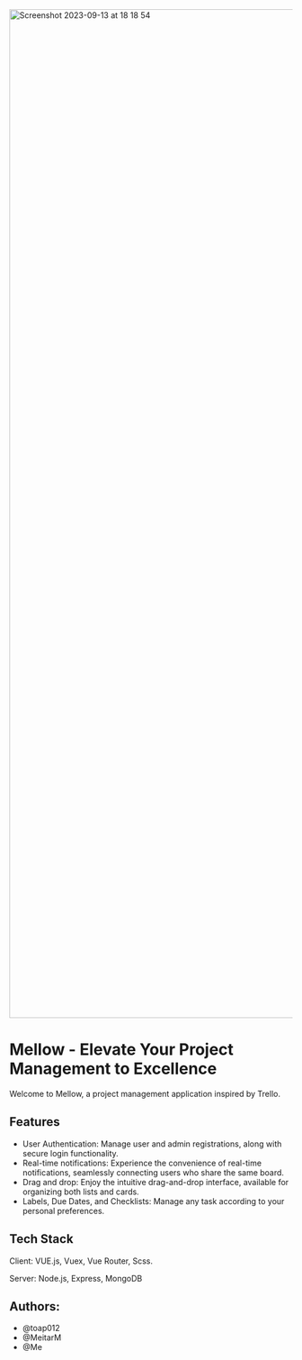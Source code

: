 
<img width="1792" alt="Screenshot 2023-09-13 at 18 18 54" src="https://github.com/BinaHovav/mellow-frontend/assets/123931280/07019b37-97f5-43f1-b887-36985f3aa43c">

# Mellow - Elevate Your Project Management to Excellence

Welcome to Mellow, a project management application inspired by Trello. <br>

## Features

* User Authentication: Manage user and admin registrations, along with secure login functionality. <br>
* Real-time notifications: Experience the convenience of real-time notifications, seamlessly connecting users who share the same board. <br>
* Drag and drop: Enjoy the intuitive drag-and-drop interface, available for organizing both lists and cards.
* Labels, Due Dates, and Checklists: Manage any task according to your personal preferences.

## Tech Stack
Client: VUE.js, Vuex, Vue Router, Scss.

Server: Node.js, Express, MongoDB

  
## Authors:
* @toap012<br>
* @MeitarM<br>
* @Me
